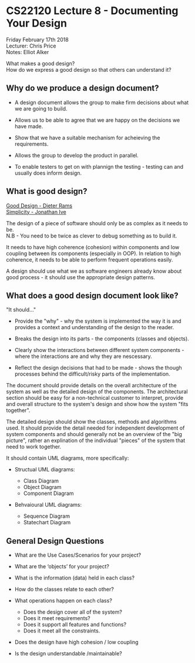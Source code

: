 # CS22120 Lecture 8 - Documenting Your Design 

Friday February 17th 2018   
Lecturer: Chris Price     
Notes: Elliot Alker 

What makes a good design?  
How do we express a good design so that others can understand it? 

## Why do we produce a design document? 

- A design document allows the group to make firm decisions about what we are going to build. 

- Allows us to be able to agree that we are happy on the decisions we have made. 

- Show that we have a suitable mechanism for acheieving the requirements. 

- Allows the group to develop the product in parallel. 

- To enable testers to get on with plannign the testing - testing can and usually does inform design. 

## What is good design? 

[Good Design - Dieter Rams](https://www.vitsoe.com/gb/about/good-design)  
[Simplicity - Jonathan Ive](https://www.youtube.com/watch?v=1jdPKi5i030)

The design of a piece of software should only be as complex as it needs to be.   
N.B - You need to be twice as clever to debug something as to build it. 

It needs to have high coherence (cohesion) within components and low coupling between its components (especially in OOP). In relation to high coherence, it needs to be able to perform frequent operations easily. 

A design should use what we as software engineers already know about good process - it should use the appropriate design patterns. 

## What does a good design document look like? 

"It should..." 

- Provide the "why" - why the system is implemented the way it is and provides a context and understanding of the design to the reader. 

- Breaks the design into its parts - the components (classes and objects). 

- Clearly show the interactions between different system components - where the interactions are and why they are nescessary. 

- Reflect the design decisions that had to be made - shows the though processes behind the difficult/risky parts of the implementation. 

The document should provide details on the overall architecture of the system as well as the detailed design of the components. The architectural section should be easy for a non-technical customer to interpret, provide and overall structure to the system's design and show how the system "fits together". 

The detailed design should show the classes, methods and algorithms used. It should provide the detail needed for independent development of system components and should generally not be an overview of the "big picture", rather an explination of the individual "pieces" of the system that need to work together. 

It should contain UML diagrams, more specifically: 

- Structual UML diagrams: 
    - Class Diagram 
    - Object Diagram 
    - Component Diagram 

- Behvaioural UML diagrams: 
    - Sequence Diagram 
    - Statechart Diagram

## General Design Questions 

- What are the Use Cases/Scenarios for your project?

- What are the ‘objects’ for your project?

- What is the information (data) held in each class?

- How do the classes relate to each other?

- What operations happen on each class?
    - Does the design cover all of the system? 
    - Does it meet requirements?
    - Does it support all features and functions?
    - Does it meet all the constraints. 

- Does the design have high cohesion / low coupling

- Is the design understandable /maintainable?
